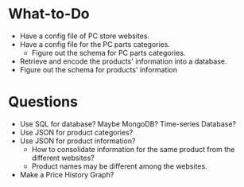 # What-to-Do

- Have a config file of PC store websites.
- Have a config file for the PC parts categories.
    - Figure out the schema for PC parts categories.
- Retrieve and encode the products' information into a database.
- Figure out the schema for products' information

# Questions

- Use SQL for database? Maybe MongoDB? Time-series Database?
- Use JSON for product categories?
- Use JSON for product information?
    - How to consolidate information for the same product from the different websites?
    - Product names may be different among the websites.
- Make a Price History Graph?
